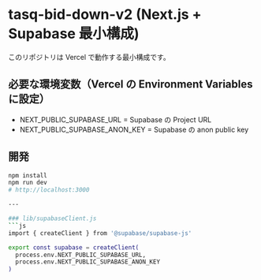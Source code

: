 # tasq-bid-down-v2 (Next.js + Supabase 最小構成)

このリポジトリは Vercel で動作する最小構成です。

## 必要な環境変数（Vercel の Environment Variables に設定）
- NEXT_PUBLIC_SUPABASE_URL = Supabase の Project URL
- NEXT_PUBLIC_SUPABASE_ANON_KEY = Supabase の anon public key

## 開発
```bash
npm install
npm run dev
# http://localhost:3000

---

### lib/supabaseClient.js
```js
import { createClient } from '@supabase/supabase-js'

export const supabase = createClient(
  process.env.NEXT_PUBLIC_SUPABASE_URL,
  process.env.NEXT_PUBLIC_SUPABASE_ANON_KEY
)
